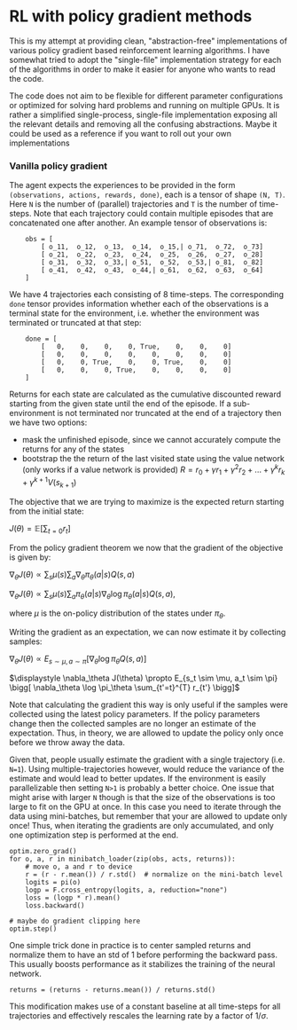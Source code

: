 # RL with policy gradient methods

This is my attempt at providing clean, "abstraction-free" implementations of
various policy gradient based reinforcement learning algorithms. I have somewhat
tried to adopt the "single-file" implementation strategy for each of the
algorithms in order to make it easier for anyone who wants to read the code.

The code does not aim to be flexible for different parameter configurations or
optimized for solving hard problems and running on multiple GPUs. It is rather a
simplified single-process, single-file implementation exposing all the relevant
details and removing all the confusing abstractions. Maybe it could be used as a
reference if you want to roll out your own implementations

### Vanilla policy gradient
The agent expects the experiences to be provided in the form
`(observations, actions, rewards, done)`, each is a tensor of shape `(N, T)`.
Here `N` is the number of (parallel) trajectories and `T` is the number of
time-steps. Note that each trajectory could contain multiple episodes that are
concatenated one after another. An example tensor of observations is:
```python3
    obs = [
        [ o_11,  o_12,  o_13,  o_14,  o_15,| o_71,  o_72,  o_73]
        [ o_21,  o_22,  o_23,  o_24,  o_25,  o_26,  o_27,  o_28]
        [ o_31,  o_32,  o_33,| o_51,  o_52,  o_53,| o_81,  o_82]
        [ o_41,  o_42,  o_43,  o_44,| o_61,  o_62,  o_63,  o_64]
    ]
```

We have 4 trajectories each consisting of 8 time-steps. The corresponding `done`
tensor provides information whether each of the observations is a terminal state
for the environment, i.e. whether the environment was terminated or truncated at
that step:
```python3
    done = [
        [   0,    0,    0,    0, True,    0,    0,    0]
        [   0,    0,    0,    0,    0,    0,    0,    0]
        [   0,    0, True,    0,    0, True,    0,    0]
        [   0,    0,    0, True,    0,    0,    0,    0]
    ]
```

Returns for each state are calculated as the cumulative discounted reward starting
from the given state until the end of the episode. If a sub-environment is not
terminated nor truncated at the end of a trajectory then we have two options:

* mask the unfinished episode, since we cannot accurately compute the returns
    for any of the states
* bootstrap the the return of the last visited state using the value network
    (only works if a value network is provided)
    $R = r_0 + \gamma r_1 + \gamma^2 r_2 + ... + \gamma^k r_k + \gamma^{k+1} V(s_{k+1})$

The objective that we are trying to maximize is the expected return starting from
the initial state:

$J(\theta) = \mathbb{E} \bigg[ \sum_{t=0} r_t \bigg]$

From the policy gradient theorem we now that the gradient of the objective is
given by:

$\displaystyle \nabla_\theta J(\theta) \propto \sum_s \mu(s) \sum_a \nabla_\theta \pi_\theta(a|s) Q(s, a)$

$\displaystyle \nabla_\theta J(\theta) \propto \sum_s \mu(s) \sum_a \pi_\theta(a|s) \nabla_\theta \log \pi_\theta(a|s) Q(s,a)$,

where $\mu$ is the on-policy distribution of the states under $\pi_\theta$.

Writing the gradient as an expectation, we can now estimate it by collecting
samples:

$\nabla_\theta J(\theta) \propto E_{s \sim \mu, a \sim \pi} \bigg[ \nabla_\theta \log \pi_\theta Q(s,a) \bigg]$

$\displaystyle \nabla_\theta J(\theta) \propto E_{s_t \sim \mu, a_t \sim \pi} \bigg[ \nabla_\theta \log \pi_\theta \sum_{t'=t}^{T} r_{t'} \bigg]$

Note that calculating the gradient this way is only useful if the samples were
collected using the latest policy parameters. If the policy parameters change
then the collected samples are no longer an estimate of the expectation. Thus,
in theory, we are allowed to update the policy only once before we throw away
the data.

Given that, people usually estimate the gradient with a single
trajectory (i.e. `N=1`). Using multiple-trajectories however, would reduce the
variance of the estimate and would lead to better updates. If the environment is
easily parallelizable then setting `N>1` is probably a better choice. One issue
that might arise with larger `N` though is that the size of the observations is
too large to fit on the GPU at once. In this case you need to iterate through
the data using mini-batches, but remember that your are allowed to update only
once! Thus, when iterating the gradients are only accumulated, and only one
optimization step is performed at the end.
```python3
optim.zero_grad()
for o, a, r in minibatch_loader(zip(obs, acts, returns)):
    # move o, a and r to device
    r = (r - r.mean()) / r.std()  # normalize on the mini-batch level
    logits = pi(o)
    logp = F.cross_entropy(logits, a, reduction="none")
    loss = (logp * r).mean()
    loss.backward()

# maybe do gradient clipping here
optim.step()
```

One simple trick done in practice is to center sampled returns and normalize
them to have an std of 1 before performing the backward pass. This usually boosts
performance as it stabilizes the training of the neural network.

```python3
returns = (returns - returns.mean()) / returns.std()
```

This modification makes use of a constant baseline at all time-steps for all
trajectories and effectively rescales the learning rate by a factor of $1 / \sigma$.


